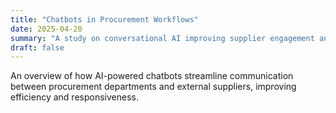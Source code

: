 ```yaml
---
title: "Chatbots in Procurement Workflows"
date: 2025-04-20
summary: "A study on conversational AI improving supplier engagement and internal requests."
draft: false
---
```


An overview of how AI-powered chatbots streamline communication between procurement departments and external suppliers, improving efficiency and responsiveness.
